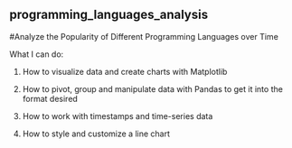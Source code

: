 ## programming_languages_analysis
#Analyze the Popularity of Different Programming Languages over Time

What I can do:
1. How to visualize data and create charts with Matplotlib

2. How to pivot, group and manipulate data with Pandas to get it into the format desired

3. How to work with timestamps and time-series data

4. How to style and customize a line chart

